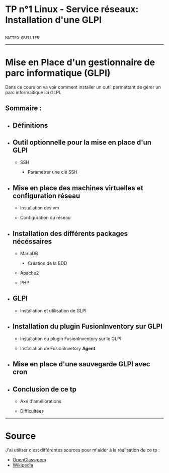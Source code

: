 # **TP n°1 Linux - Service réseaux: Installation d'une GLPI**

                                                                                                      MATTEO GRELLIER

----------------

# Mise en Place d'un gestionnaire de parc informatique (GLPI)

Dans ce cours on va voir comment installer un outil permettant de gérer un parc informaitique ici GLPI.

## Sommaire :

- ## Définitions

- ## Outil optionnelle pour la mise en place d'un GLPI

  - SSH

    - Parametrer une clé SSH

- ## Mise en place des machines virtuelles et configuration réseau

  - Installation des vm

  - Configuration du réseau

- ## Installation des différents packages nécéssaires

  - MariaDB
    - Création de la BDD

  - Apache2

  - PHP

- ## GLPI

  - Installation et utilisation de GLPI

- ## Installation du plugin FusionInventory sur GLPI

  - Installation du plugin FusionInventory sur le GLPI

  - Installation de FusionInvetory **Agent**

- ## Mise en place d'une sauvegarde GLPI avec cron

- ## Conclusion de ce tp

  - Axe d'améliorations

  - Difficultées

----------
# **Source**

J'ai utiliser c'est différentes sources pour m'aider à la réalisation de ce tp :

- [OpenClassroom](https://openclassrooms.com/fr/courses/1730516-gerez-votre-parc-informatique-avec-glpi/5993816-installez-votre-serveur-glpi)
- [Wikipedia](https://fr.wikipedia.org/wiki/Gestionnaire_Libre_de_Parc_Informatique)